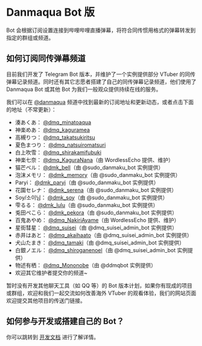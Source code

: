 # Danmaqua Bot 版

Bot 会根据订阅设置连接到哔哩哔哩直播弹幕，将符合同传惯用格式的弹幕转发到指定的群组或频道。

## 如何订阅同传弹幕频道

目前我们开发了 Telegram Bot 版本，并维护了一个实例提供部分 VTuber 的同传弹幕记录频道。同时还有其它志愿者搭建了自己的同传弹幕记录频道，他们使用了 Danmaqua Bot 或其他 Bot 为我们一般观众提供持续在线的服务。

我们可以在 [@danmaqua](https://t.me/danmaqua) 频道中找到最新的订阅地址和更新动态，或者点击下面的地址（不常更新）：

- 湊あくあ： [@dmq_minatoaqua](https://t.me/s/dmq_minatoaqua)
- 神楽めあ： [@dmq_kaguramea](https://t.me/s/dmq_kaguramea)
- 高槻りつ： [@dmq_takatsukiritsu](https://t.me/s/dmq_takatsukiritsu)
- 夏色まつり： [@dmq_natsuiromatsuri](https://t.me/s/dmq_natsuiromatsuri)
- 白上吹雪： [@dmq_shirakamifubuki](https://t.me/s/dmq_shirakamifubuki)
- 神楽七奈： [@dmq_KaguraNana](https://t.me/dmq_KaguraNana)（由 WordlessEcho 提供、维护）
- 猫芒ベル： [@dmk_bell](https://t.me/dmk_bell)（由 @sudo_danmaku_bot 实例提供）
- 泡沫メモリ： [@dmk_memory](https://t.me/dmk_memory)（由 @sudo_danmaku_bot 实例提供）
- Paryi： [@dmk_paryi](https://t.me/dmk_paryi)（由 @sudo_danmaku_bot 实例提供）
- 花園セレナ： [@dmk_serena](https://t.me/dmk_serena)（由 @sudo_danmaku_bot 实例提供）
- Soy/소이님： [@dmk_soy](https://t.me/dmk_soy)（由 @sudo_danmaku_bot 实例提供）
- 雫るる： [@dmk_lulu](https://t.me/dmk_lulu)（由 @sudo_danmaku_bot 实例提供）
- 兎田ぺこら： [@dmk_pekora](https://t.me/dmk_pekora)（由 @sudo_danmaku_bot 实例提供）
- 百鬼あやめ： [@dmq_NakiriAyame](https://t.me/dmq_NakiriAyame)（由 WordlessEcho 提供、维护）
- 星街彗星： [@dmq_suisei](https://t.me/dmq_suisei)（由 @dmq_suisei_admin_bot 实例提供）
- 赤井はあと： [@dmq_akaihaato](https://t.me/dmq_akaihaato)（由 @dmq_suisei_admin_bot 实例提供）
- 犬山たまき： [@dmq_tamaki](https://t.me/dmq_tamaki)（由 @dmq_suisei_admin_bot 实例提供）
- 白銀ノエル： [@dmq_shiroganenoel](https://t.me/dmq_shiroganenoel)（由 @dmq_suisei_admin_bot 实例提供）
- 物述有栖： [@dmq_Mononobe](https://t.me/dmq_Mononobe)（由 @ddmqbot 实例提供）
- 欢迎其它维护者提交你的频道~

暂时没有开发其他聊天工具（如 QQ 等）的 Bot 版本计划，如果你有现成的项目或群组，欢迎和我们一起交流如何改善海外 VTuber 的观看体验，我们的网站页面欢迎提交其他项目的传送门链接。

## 如何参与开发或搭建自己的 Bot？

你可以跳转到 [开发文档](./dev.html) 进行了解详情。
